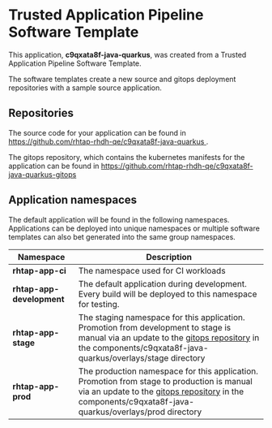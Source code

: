# Trusted Application Pipeline Software Template

This application, **c9qxata8f-java-quarkus**, was created from a Trusted Application Pipeline Software Template.

The software templates create a new source and gitops deployment repositories with a sample source application. 

## Repositories

The source code for your application can be found in [https://github.com/rhtap-rhdh-qe/c9qxata8f-java-quarkus ](https://github.com/rhtap-rhdh-qe/c9qxata8f-java-quarkus ).
 
The gitops repository, which contains the kubernetes manifests for the application can be found in 
[https://github.com/rhtap-rhdh-qe/c9qxata8f-java-quarkus-gitops ](https://github.com/rhtap-rhdh-qe/c9qxata8f-java-quarkus-gitops ) 

## Application namespaces 

The default application will be found in the following namespaces. Applications can be deployed into unique namespaces or multiple software templates can also bet generated into the same group namespaces.  

|  Namespace   |  Description   |  
| -------- | -------- |
| **rhtap-app-ci** | The namespace used for CI workloads |
| **rhtap-app-development** | The default application during development. Every build will be deployed to this namespace for testing. |
| **rhtap-app-stage** | The staging namespace for this application. Promotion from development to stage is manual via an update to the [gitops repository](https://github.com/rhtap-rhdh-qe/c9qxata8f-java-quarkus-gitops ) in the components/c9qxata8f-java-quarkus/overlays/stage directory |
| **rhtap-app-prod** | The production namespace for this application. Promotion from stage to production is manual via an update to the [gitops repository](https://github.com/rhtap-rhdh-qe/c9qxata8f-java-quarkus-gitops ) in the components/c9qxata8f-java-quarkus/overlays/prod directory |